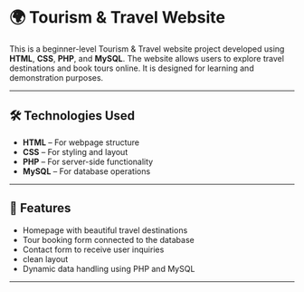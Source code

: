 # 🌍 Tourism & Travel Website

This is a beginner-level Tourism & Travel website project developed using **HTML**, **CSS**, **PHP**, and **MySQL**. The website allows users to explore travel destinations and book tours online. It is designed for learning and demonstration purposes.

---

## 🛠 Technologies Used

- **HTML** – For webpage structure  
- **CSS** – For styling and layout  
- **PHP** – For server-side functionality  
- **MySQL** – For database operations

---

## 🚀 Features

- Homepage with beautiful travel destinations  
- Tour booking form connected to the database  
- Contact form to receive user inquiries  
-   clean layout  
- Dynamic data handling using PHP and MySQL

---


